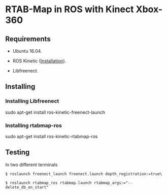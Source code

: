 # RTAB-Map in ROS with Kinect Xbox-360

## Requirements
* Ubuntu 16.04. 

* ROS Kinetic ([Installation](https://github.com/ghunshoot/SLAM/blob/master/Installing_ROS.md)).
* Libfreenect.

## Installing
### Installing Libfreenect

  sudo apt-get install ros-kinetic-freenect-launch

### Installing rtabmap-ros
  sudo apt-get install ros-kinetic-rtabmap-ros

## Testing
In two different terminals 
```
$ roslaunch freenect_launch freenect.launch depth_registration:=true\
```
```
$ roslaunch rtabmap_ros rtabmap.launch rtabmap_args:="--delete_db_on_start"
```
